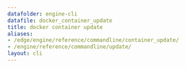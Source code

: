 ```yaml
---
datafolder: engine-cli
datafile: docker_container_update
title: docker container update
aliases:
- /edge/engine/reference/commandline/container_update/
- /engine/reference/commandline/update/
layout: cli
---
```


<!--
This page is automatically generated from Docker's source code. If you want to
suggest a change to the text that appears here, open a ticket or pull request
in the source repository on GitHub:

https://github.com/docker/cli
-->
